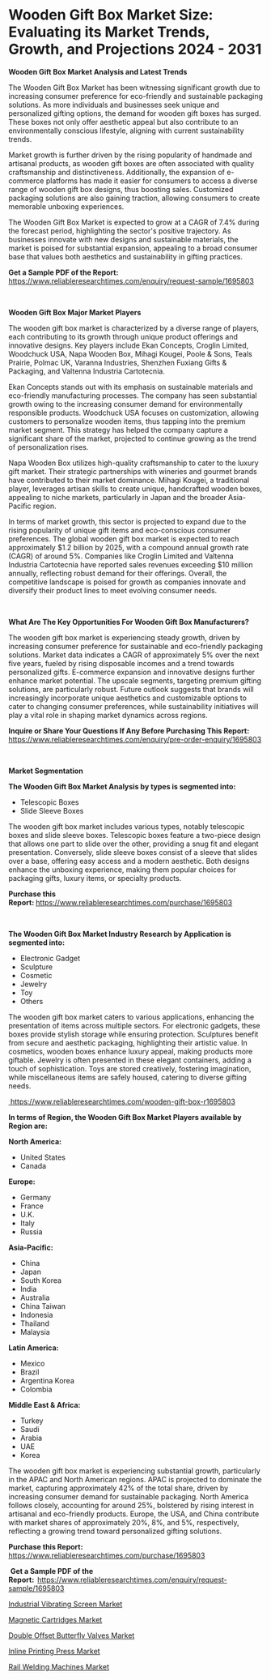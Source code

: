 <p><h1>Wooden Gift Box Market Size: Evaluating its Market Trends, Growth, and Projections 2024 - 2031</h1></p><p><strong>Wooden Gift Box Market Analysis and Latest Trends</strong></p>
<p><p>The Wooden Gift Box Market has been witnessing significant growth due to increasing consumer preference for eco-friendly and sustainable packaging solutions. As more individuals and businesses seek unique and personalized gifting options, the demand for wooden gift boxes has surged. These boxes not only offer aesthetic appeal but also contribute to an environmentally conscious lifestyle, aligning with current sustainability trends.</p><p>Market growth is further driven by the rising popularity of handmade and artisanal products, as wooden gift boxes are often associated with quality craftsmanship and distinctiveness. Additionally, the expansion of e-commerce platforms has made it easier for consumers to access a diverse range of wooden gift box designs, thus boosting sales. Customized packaging solutions are also gaining traction, allowing consumers to create memorable unboxing experiences.</p><p>The Wooden Gift Box Market is expected to grow at a CAGR of 7.4% during the forecast period, highlighting the sector's positive trajectory. As businesses innovate with new designs and sustainable materials, the market is poised for substantial expansion, appealing to a broad consumer base that values both aesthetics and sustainability in gifting practices.</p></p>
<p><strong>Get a Sample PDF of the Report:&nbsp;</strong> <a href="https://www.reliableresearchtimes.com/enquiry/request-sample/1695803?utm_campaign=1630&utm_medium=2&utm_source=Github&utm_content=ia&utm_term=19102024&utm_id=wooden-gift-box">https://www.reliableresearchtimes.com/enquiry/request-sample/1695803</a></p>
<p>&nbsp;</p>
<p><strong>Wooden Gift Box Major Market Players</strong></p>
<p><p>The wooden gift box market is characterized by a diverse range of players, each contributing to its growth through unique product offerings and innovative designs. Key players include Ekan Concepts, Croglin Limited, Woodchuck USA, Napa Wooden Box, Mihagi Kougei, Poole & Sons, Teals Prairie, Polmac UK, Varanna Industries, Shenzhen Fuxiang Gifts & Packaging, and Valtenna Industria Cartotecnia.</p><p>Ekan Concepts stands out with its emphasis on sustainable materials and eco-friendly manufacturing processes. The company has seen substantial growth owing to the increasing consumer demand for environmentally responsible products. Woodchuck USA focuses on customization, allowing customers to personalize wooden items, thus tapping into the premium market segment. This strategy has helped the company capture a significant share of the market, projected to continue growing as the trend of personalization rises.</p><p>Napa Wooden Box utilizes high-quality craftsmanship to cater to the luxury gift market. Their strategic partnerships with wineries and gourmet brands have contributed to their market dominance. Mihagi Kougei, a traditional player, leverages artisan skills to create unique, handcrafted wooden boxes, appealing to niche markets, particularly in Japan and the broader Asia-Pacific region.</p><p>In terms of market growth, this sector is projected to expand due to the rising popularity of unique gift items and eco-conscious consumer preferences. The global wooden gift box market is expected to reach approximately $1.2 billion by 2025, with a compound annual growth rate (CAGR) of around 5%. Companies like Croglin Limited and Valtenna Industria Cartotecnia have reported sales revenues exceeding $10 million annually, reflecting robust demand for their offerings. Overall, the competitive landscape is poised for growth as companies innovate and diversify their product lines to meet evolving consumer needs.</p></p>
<p>&nbsp;</p>
<p><strong>What Are The Key Opportunities For Wooden Gift Box Manufacturers?</strong></p>
<p><p>The wooden gift box market is experiencing steady growth, driven by increasing consumer preference for sustainable and eco-friendly packaging solutions. Market data indicates a CAGR of approximately 5% over the next five years, fueled by rising disposable incomes and a trend towards personalized gifts. E-commerce expansion and innovative designs further enhance market potential. The upscale segments, targeting premium gifting solutions, are particularly robust. Future outlook suggests that brands will increasingly incorporate unique aesthetics and customizable options to cater to changing consumer preferences, while sustainability initiatives will play a vital role in shaping market dynamics across regions.</p></p>
<p><strong>Inquire or Share Your Questions If Any Before Purchasing This Report:</strong> <a href="https://www.reliableresearchtimes.com/enquiry/pre-order-enquiry/1695803?utm_campaign=1630&utm_medium=2&utm_source=Github&utm_content=ia&utm_term=19102024&utm_id=wooden-gift-box">https://www.reliableresearchtimes.com/enquiry/pre-order-enquiry/1695803</a></p>
<p>&nbsp;</p>
<p><strong>Market Segmentation</strong></p>
<p><strong>The Wooden Gift Box Market Analysis by types is segmented into:</strong></p>
<p><ul><li>Telescopic Boxes</li><li>Slide Sleeve Boxes</li></ul></p>
<p><p>The wooden gift box market includes various types, notably telescopic boxes and slide sleeve boxes. Telescopic boxes feature a two-piece design that allows one part to slide over the other, providing a snug fit and elegant presentation. Conversely, slide sleeve boxes consist of a sleeve that slides over a base, offering easy access and a modern aesthetic. Both designs enhance the unboxing experience, making them popular choices for packaging gifts, luxury items, or specialty products.</p></p>
<p><strong>Purchase this Report:&nbsp;</strong><a href="https://www.reliableresearchtimes.com/purchase/1695803?utm_campaign=1630&utm_medium=2&utm_source=Github&utm_content=ia&utm_term=19102024&utm_id=wooden-gift-box">https://www.reliableresearchtimes.com/purchase/1695803</a></p>
<p>&nbsp;</p>
<p><strong>The Wooden Gift Box Market Industry Research by Application is segmented into:</strong></p>
<p><ul><li>Electronic Gadget</li><li>Sculpture</li><li>Cosmetic</li><li>Jewelry</li><li>Toy</li><li>Others</li></ul></p>
<p><p>The wooden gift box market caters to various applications, enhancing the presentation of items across multiple sectors. For electronic gadgets, these boxes provide stylish storage while ensuring protection. Sculptures benefit from secure and aesthetic packaging, highlighting their artistic value. In cosmetics, wooden boxes enhance luxury appeal, making products more giftable. Jewelry is often presented in these elegant containers, adding a touch of sophistication. Toys are stored creatively, fostering imagination, while miscellaneous items are safely housed, catering to diverse gifting needs.</p></p>
<p><a href="https://www.reliableresearchtimes.com/wooden-gift-box-r1695803?utm_campaign=1630&utm_medium=2&utm_source=Github&utm_content=ia&utm_term=19102024&utm_id=wooden-gift-box">&nbsp;https://www.reliableresearchtimes.com/wooden-gift-box-r1695803</a></p>
<p><strong>In terms of Region, the Wooden Gift Box Market Players available by Region are:</strong></p>
<p>
    <p> <strong> North America: </strong>
        <ul>
            <li>United States</li>
            <li>Canada</li>
        </ul>
        </p> 
    <p> <strong> Europe: </strong>
        <ul>
            <li>Germany</li>
            <li>France</li>
            <li>U.K.</li>
            <li>Italy</li>
            <li>Russia</li>
        </ul>
        </p> 
    <p> <strong> Asia-Pacific: </strong>
        <ul>
            <li>China</li>
            <li>Japan</li>
            <li>South Korea</li>
            <li>India</li>
            <li>Australia</li>
            <li>China Taiwan</li>
            <li>Indonesia</li>
            <li>Thailand</li>
            <li>Malaysia</li>
        </ul>
        </p> 
    <p> <strong> Latin America: </strong>
        <ul>
            <li>Mexico</li>
            <li>Brazil</li>
            <li>Argentina Korea</li>
            <li>Colombia</li>
        </ul>
        </p> 
    <p> <strong> Middle East & Africa: </strong>
        <ul>
            <li>Turkey</li>
            <li>Saudi</li>
            <li>Arabia</li>
            <li>UAE</li>
            <li>Korea</li>
        </ul>
    </p>
    </p>
<p><p>The wooden gift box market is experiencing substantial growth, particularly in the APAC and North American regions. APAC is projected to dominate the market, capturing approximately 42% of the total share, driven by increasing consumer demand for sustainable packaging. North America follows closely, accounting for around 25%, bolstered by rising interest in artisanal and eco-friendly products. Europe, the USA, and China contribute with market shares of approximately 20%, 8%, and 5%, respectively, reflecting a growing trend toward personalized gifting solutions.</p></p>
<p><strong>Purchase this Report: </strong><a href="https://www.reliableresearchtimes.com/purchase/1695803?utm_campaign=1630&utm_medium=2&utm_source=Github&utm_content=ia&utm_term=19102024&utm_id=wooden-gift-box">https://www.reliableresearchtimes.com/purchase/1695803</a></p>
<p>&nbsp;<strong>Get a Sample PDF of the Report:&nbsp;&nbsp;</strong><a href="https://www.reliableresearchtimes.com/enquiry/request-sample/1695803?utm_campaign=1630&utm_medium=2&utm_source=Github&utm_content=ia&utm_term=19102024&utm_id=wooden-gift-box">https://www.reliableresearchtimes.com/enquiry/request-sample/1695803</a></p>
<p><strong></strong></p>
<p><p><a href="https://www.linkedin.com/pulse/industrial-vibrating-screen-market-global-insights-regional-kihcc?utm_campaign=1630&utm_medium=2&utm_source=Github&utm_content=ia&utm_term=19102024&utm_id=wooden-gift-box">Industrial Vibrating Screen Market</a></p><p><a href="https://www.linkedin.com/pulse/magnetic-cartridges-market-segmentation-in-depth-analysis-small-zo7lc?utm_campaign=1630&utm_medium=2&utm_source=Github&utm_content=ia&utm_term=19102024&utm_id=wooden-gift-box">Magnetic Cartridges Market</a></p><p><a href="https://www.linkedin.com/pulse/key-drivers-double-offset-butterfly-valves-market-trends-future-cyboc?utm_campaign=1630&utm_medium=2&utm_source=Github&utm_content=ia&utm_term=19102024&utm_id=wooden-gift-box">Double Offset Butterfly Valves Market</a></p><p><a href="https://www.linkedin.com/pulse/inline-printing-press-momentum-charting-82-cagr-path-2024-2031-la1ec?utm_campaign=1630&utm_medium=2&utm_source=Github&utm_content=ia&utm_term=19102024&utm_id=wooden-gift-box">Inline Printing Press Market</a></p><p><a href="https://www.linkedin.com/pulse/emerging-technologies-reshaping-rail-welding-machines-market-ywaqc?utm_campaign=1630&utm_medium=2&utm_source=Github&utm_content=ia&utm_term=19102024&utm_id=wooden-gift-box">Rail Welding Machines Market</a></p></p>